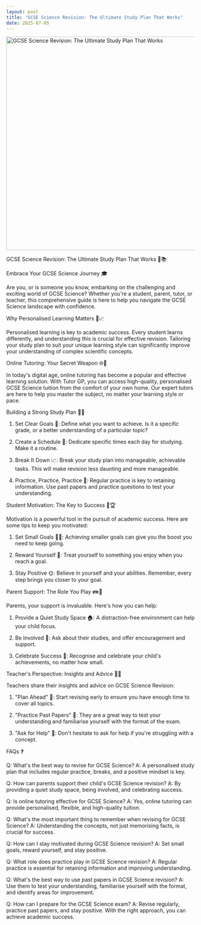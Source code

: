 ```yaml
---
layout: post
title: "GCSE Science Revision: The Ultimate Study Plan That Works"
date: 2025-07-05
---
```


<img src="https://tutorgp.github.io/blogs/images/gcse-science-revision-the-ultimate-study-plan-that-works.png" alt="GCSE Science Revision: The Ultimate Study Plan That Works" width="960" height="570">

GCSE Science Revision: The Ultimate Study Plan That Works 🔬📚

Embrace Your GCSE Science Journey 🎓

Are you, or is someone you know, embarking on the challenging and exciting world of GCSE Science? Whether you're a student, parent, tutor, or teacher, this comprehensive guide is here to help you navigate the GCSE Science landscape with confidence.

Why Personalised Learning Matters 🧪📈

Personalised learning is key to academic success. Every student learns differently, and understanding this is crucial for effective revision. Tailoring your study plan to suit your unique learning style can significantly improve your understanding of complex scientific concepts.

Online Tutoring: Your Secret Weapon 🌐🎯

In today's digital age, online tutoring has become a popular and effective learning solution. With Tutor GP, you can access high-quality, personalised GCSE Science tuition from the comfort of your own home. Our expert tutors are here to help you master the subject, no matter your learning style or pace.

Building a Strong Study Plan 📅📝

1. Set Clear Goals 🎯: Define what you want to achieve. Is it a specific grade, or a better understanding of a particular topic?

2. Create a Schedule 📅: Dedicate specific times each day for studying. Make it a routine.

3. Break It Down 📈: Break your study plan into manageable, achievable tasks. This will make revision less daunting and more manageable.

4. Practice, Practice, Practice 🔬: Regular practice is key to retaining information. Use past papers and practice questions to test your understanding.

Student Motivation: The Key to Success 🌟🏆

Motivation is a powerful tool in the pursuit of academic success. Here are some tips to keep you motivated:

1. Set Small Goals 🏃‍♂️: Achieving smaller goals can give you the boost you need to keep going.

2. Reward Yourself 🥳: Treat yourself to something you enjoy when you reach a goal.

3. Stay Positive 🌞: Believe in yourself and your abilities. Remember, every step brings you closer to your goal.

Parent Support: The Role You Play 👪💼

Parents, your support is invaluable. Here's how you can help:

1. Provide a Quiet Study Space 🏠: A distraction-free environment can help your child focus.

2. Be Involved 🤝: Ask about their studies, and offer encouragement and support.

3. Celebrate Success 🎉: Recognise and celebrate your child's achievements, no matter how small.

Teacher's Perspective: Insights and Advice 🏫🤝

Teachers share their insights and advice on GCSE Science Revision:

1. "Plan Ahead" 📅: Start revising early to ensure you have enough time to cover all topics.

2. "Practice Past Papers" 📝: They are a great way to test your understanding and familiarise yourself with the format of the exam.

3. "Ask for Help" 🤝: Don't hesitate to ask for help if you're struggling with a concept.

FAQs ❓

Q: What's the best way to revise for GCSE Science?
A: A personalised study plan that includes regular practice, breaks, and a positive mindset is key.

Q: How can parents support their child's GCSE Science revision?
A: By providing a quiet study space, being involved, and celebrating success.

Q: Is online tutoring effective for GCSE Science?
A: Yes, online tutoring can provide personalised, flexible, and high-quality tuition.

Q: What's the most important thing to remember when revising for GCSE Science?
A: Understanding the concepts, not just memorising facts, is crucial for success.

Q: How can I stay motivated during GCSE Science revision?
A: Set small goals, reward yourself, and stay positive.

Q: What role does practice play in GCSE Science revision?
A: Regular practice is essential for retaining information and improving understanding.

Q: What's the best way to use past papers in GCSE Science revision?
A: Use them to test your understanding, familiarise yourself with the format, and identify areas for improvement.

Q: How can I prepare for the GCSE Science exam?
A: Revise regularly, practice past papers, and stay positive. With the right approach, you can achieve academic success.
